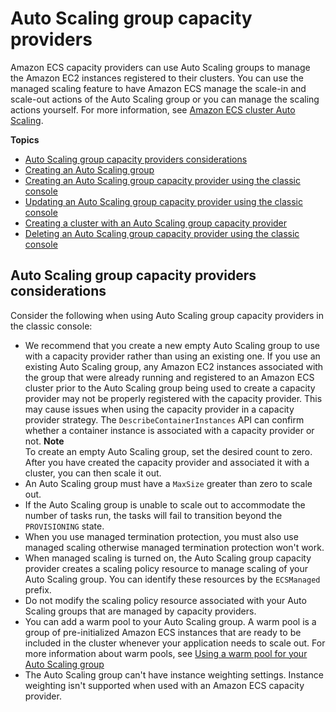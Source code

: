 # Auto Scaling group capacity providers<a name="asg-capacity-providers"></a>

Amazon ECS capacity providers can use Auto Scaling groups to manage the Amazon EC2 instances registered to their clusters\. You can use the managed scaling feature to have Amazon ECS manage the scale\-in and scale\-out actions of the Auto Scaling group or you can manage the scaling actions yourself\. For more information, see [Amazon ECS cluster Auto Scaling](cluster-auto-scaling.md)\.

**Topics**
+ [Auto Scaling group capacity providers considerations](#asg-capacity-providers-considerations)
+ [Creating an Auto Scaling group](asg-capacity-providers-create-auto-scaling-group.md)
+ [Creating an Auto Scaling group capacity provider using the classic console](asg-capacity-providers-create-capacity-provider.md)
+ [Updating an Auto Scaling group capacity provider using the classic console](asg-capacity-providers-update-capacity-provider.md)
+ [Creating a cluster with an Auto Scaling group capacity provider](asg-capacity-providers-create-cluster.md)
+ [Deleting an Auto Scaling group capacity provider using the classic console](asg-capacity-providers-delete-capacity-provider.md)

## Auto Scaling group capacity providers considerations<a name="asg-capacity-providers-considerations"></a>

Consider the following when using Auto Scaling group capacity providers in the classic console:
+ We recommend that you create a new empty Auto Scaling group to use with a capacity provider rather than using an existing one\. If you use an existing Auto Scaling group, any Amazon EC2 instances associated with the group that were already running and registered to an Amazon ECS cluster prior to the Auto Scaling group being used to create a capacity provider may not be properly registered with the capacity provider\. This may cause issues when using the capacity provider in a capacity provider strategy\. The `DescribeContainerInstances` API can confirm whether a container instance is associated with a capacity provider or not\.
**Note**  
To create an empty Auto Scaling group, set the desired count to zero\. After you have created the capacity provider and associated it with a cluster, you can then scale it out\.
+ An Auto Scaling group must have a `MaxSize` greater than zero to scale out\.
+ If the Auto Scaling group is unable to scale out to accommodate the number of tasks run, the tasks will fail to transition beyond the `PROVISIONING` state\.
+ When you use managed termination protection, you must also use managed scaling otherwise managed termination protection won't work\.
+ When managed scaling is turned on, the Auto Scaling group capacity provider creates a scaling policy resource to manage scaling of your Auto Scaling group\. You can identify these resources by the `ECSManaged` prefix\. 
+ Do not modify the scaling policy resource associated with your Auto Scaling groups that are managed by capacity providers\. 
+ You can add a warm pool to your Auto Scaling group\. A warm pool is a group of pre\-initialized Amazon ECS instances that are ready to be included in the cluster whenever your application needs to scale out\. For more information about warm pools, see [Using a warm pool for your Auto Scaling group](asg-capacity-providers-create-auto-scaling-group.md#using-warm-pool) 
+ The Auto Scaling group can't have instance weighting settings\. Instance weighting isn't supported when used with an Amazon ECS capacity provider\.